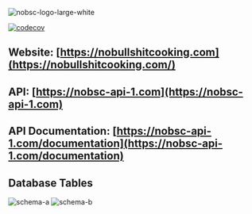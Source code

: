 ![nobsc-logo-large-white](https://user-images.githubusercontent.com/19824877/39939802-090658c8-551d-11e8-9f0c-55872add67b2.png)

[![codecov](https://codecov.io/gh/tjalferes/nobullshitcooking-api/branch/master/graph/badge.svg)](https://codecov.io/gh/tjalferes/nobullshitcooking-api)

## Website: [https://nobullshitcooking.com](https://nobullshitcooking.com/)

## API: [https://nobsc-api-1.com](https://nobsc-api-1.com)

## API Documentation: [https://nobsc-api-1.com/documentation](https://nobsc-api-1.com/documentation)

## Database Tables
![schema-a](https://github.com/TJAlferes/nobullshitcooking-api/assets/19824877/9b17c72e-84b6-4a44-917e-d9580bf15c4a)
![schema-b](https://github.com/TJAlferes/nobullshitcooking-api/assets/19824877/067c9ebe-b499-4155-b38f-a7796e45ef82)
